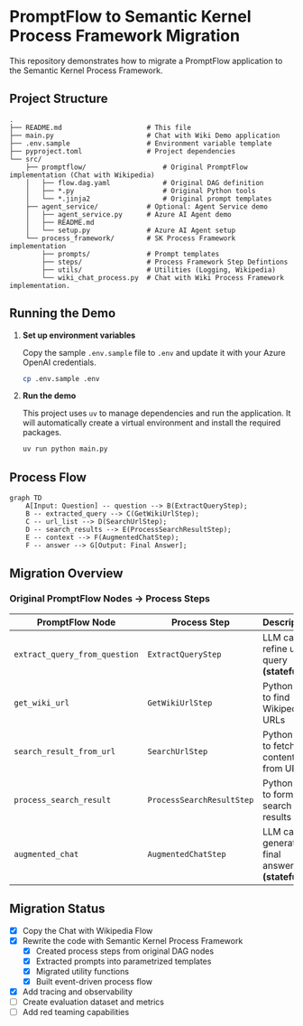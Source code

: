 # PromptFlow to Semantic Kernel Process Framework Migration

This repository demonstrates how to migrate a PromptFlow application to the Semantic Kernel Process Framework.

## Project Structure

```text
.
├── README.md                     # This file
├── main.py                       # Chat with Wiki Demo application
├── .env.sample                   # Environment variable template
├── pyproject.toml                # Project dependencies
└── src/
    ├── promptflow/                   # Original PromptFlow implementation (Chat with Wikipedia)
    │   ├── flow.dag.yaml             # Original DAG definition
    │   ├── *.py                      # Original Python tools
    │   └── *.jinja2                  # Original prompt templates
    ├── agent_service/            # Optional: Agent Service demo
    │   ├── agent_service.py      # Azure AI Agent demo
    │   ├── README.md
    │   └── setup.py              # Azure AI Agent setup
    └── process_framework/        # SK Process Framework implementation
        ├── prompts/              # Prompt templates
        ├── steps/                # Process Framework Step Defintions
        ├── utils/                # Utilities (Logging, Wikipedia)
        └── wiki_chat_process.py  # Chat with Wiki Process Framework implementation.
```

## Running the Demo

1.  **Set up environment variables**

    Copy the sample `.env.sample` file to `.env` and update it with your Azure OpenAI credentials.

    ```bash
    cp .env.sample .env
    ```

2.  **Run the demo**

    This project uses `uv` to manage dependencies and run the application. It will automatically create a virtual environment and install the required packages.

    ```bash
    uv run python main.py
    ```

## Process Flow

```mermaid
graph TD
    A[Input: Question] -- question --> B(ExtractQueryStep);
    B -- extracted_query --> C(GetWikiUrlStep);
    C -- url_list --> D(SearchUrlStep);
    D -- search_results --> E(ProcessSearchResultStep);
    E -- context --> F(AugmentedChatStep);
    F -- answer --> G[Output: Final Answer];
```

## Migration Overview

### Original PromptFlow Nodes → Process Steps

| PromptFlow Node               | Process Step              | Description                                      |
| ----------------------------- | ------------------------- | ------------------------------------------------ |
| `extract_query_from_question` | `ExtractQueryStep`        | LLM call to refine user query **(stateful)**     |
| `get_wiki_url`                | `GetWikiUrlStep`          | Python tool to find Wikipedia URLs               |
| `search_result_from_url`      | `SearchUrlStep`           | Python tool to fetch content from URLs           |
| `process_search_result`       | `ProcessSearchResultStep` | Python tool to format search results             |
| `augmented_chat`              | `AugmentedChatStep`       | LLM call to generate final answer **(stateful)** |

## Migration Status

- [x] Copy the Chat with Wikipedia Flow
- [x] Rewrite the code with Semantic Kernel Process Framework
  - [x] Created process steps from original DAG nodes
  - [x] Extracted prompts into parametrized templates
  - [x] Migrated utility functions
  - [x] Built event-driven process flow
- [x] Add tracing and observability
- [ ] Create evaluation dataset and metrics
- [ ] Add red teaming capabilities
